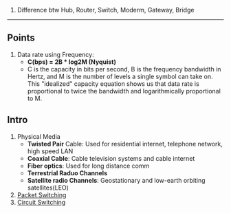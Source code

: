
1. Difference btw Hub, Router, Switch, Moderm, Gateway, Bridge






---

## Points

1. Data rate using Frequency:
	-  **C(bps) = 2B * log2M (Nyquist)**
	- C is the capacity in bits per second, B is the frequency bandwidth in Hertz, and M is the number of levels a single symbol can take on. This "idealized" capacity equation shows us that data rate is proportional to twice the bandwidth and logarithmically proportional to M.



## Intro


1. Physical Media
	- **Twisted Pair** Cable: Used for residential internet, telephone network, high speed LAN
	- **Coaxial Cable**: Cable television systems and cable internet
	- **Fiber optics**: Used for long distance comm
	- **Terrestrial Raduo Channels**
	- **Satellite radio Channels**: Geostationary and low-earth orbiting satellites(LEO)
2. [Packet Switching](https://www.geeksforgeeks.org/packet-switching-and-delays-in-computer-network/)
3. [Circuit Switching](https://www.geeksforgeeks.org/circuit-switching-in-computer-network/?ref=rp) 